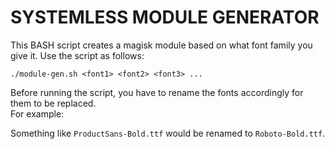 # SYSTEMLESS MODULE GENERATOR

This BASH script creates a magisk module based on what font family you give it.
Use the script as follows:

    ./module-gen.sh <font1> <font2> <font3> ...

Before running the script, you have to rename the fonts accordingly for them to be replaced.<br>
For example:

Something like `ProductSans-Bold.ttf` would be renamed to `Roboto-Bold.ttf`.

